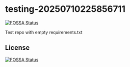 # testing-20250710225856711
[![FOSSA Status](https://app.fossa.com/api/projects/git%2Bgithub.com%2Fkirogum%2Ftesting-20250710225856711.svg?type=shield)](https://app.fossa.com/projects/git%2Bgithub.com%2Fkirogum%2Ftesting-20250710225856711?ref=badge_shield)

Test repo with empty requirements.txt


## License
[![FOSSA Status](https://app.fossa.com/api/projects/git%2Bgithub.com%2Fkirogum%2Ftesting-20250710225856711.svg?type=large)](https://app.fossa.com/projects/git%2Bgithub.com%2Fkirogum%2Ftesting-20250710225856711?ref=badge_large)